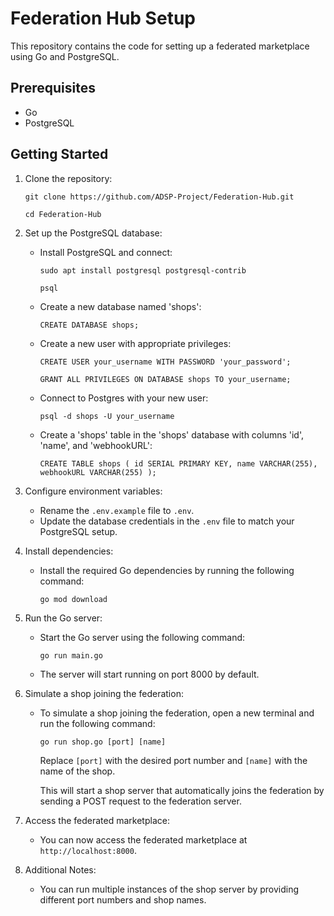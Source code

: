 # Federation Hub Setup

This repository contains the code for setting up a federated marketplace using Go and PostgreSQL.

## Prerequisites

- Go
- PostgreSQL

## Getting Started

1. Clone the repository:

   `git clone https://github.com/ADSP-Project/Federation-Hub.git`

   `cd Federation-Hub`

2. Set up the PostgreSQL database:
   - Install PostgreSQL and connect:
     
     `sudo apt install postgresql postgresql-contrib`

     `psql`

   - Create a new database named 'shops':

        `CREATE DATABASE shops;`

   - Create a new user with appropriate privileges:

        `CREATE USER your_username WITH PASSWORD 'your_password';`

        `GRANT ALL PRIVILEGES ON DATABASE shops TO your_username;`

   - Connect to Postgres with your new user:
     
     `psql -d shops -U your_username`

   - Create a 'shops' table in the 'shops' database with columns 'id', 'name', and 'webhookURL':

        ``CREATE TABLE shops (
        id SERIAL PRIMARY KEY,
        name VARCHAR(255),
        webhookURL VARCHAR(255)
        );``

3. Configure environment variables:
   - Rename the `.env.example` file to `.env`.
   - Update the database credentials in the `.env` file to match your PostgreSQL setup.

4. Install dependencies:
   - Install the required Go dependencies by running the following command:

        `go mod download`

5. Run the Go server:
   - Start the Go server using the following command:

        `go run main.go`

   - The server will start running on port 8000 by default.

6. Simulate a shop joining the federation:
   - To simulate a shop joining the federation, open a new terminal and run the following command:

     `go run shop.go [port] [name]`

     Replace `[port]` with the desired port number and `[name]` with the name of the shop.

     This will start a shop server that automatically joins the federation by sending a POST request to the federation server.

7. Access the federated marketplace:
   - You can now access the federated marketplace at `http://localhost:8000`.

8. Additional Notes:
   - You can run multiple instances of the shop server by providing different port numbers and shop names.
